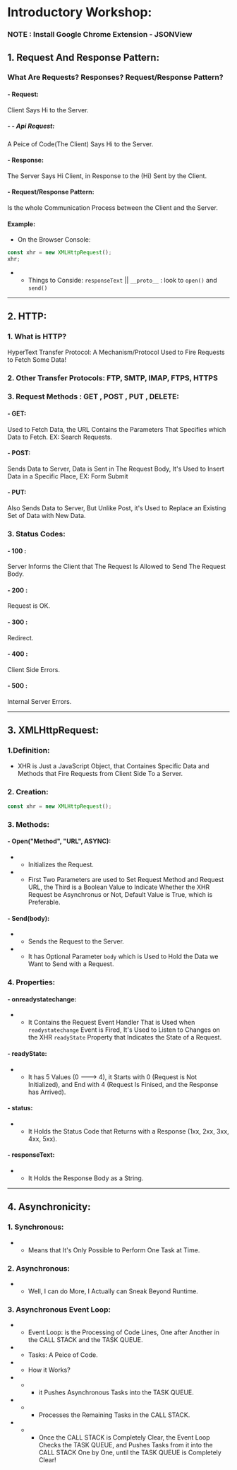 # Introductory Workshop:

### NOTE : Install Google Chrome Extension - JSONView

## 1. Request And Response Pattern:

### What Are Requests? Responses? Request/Response Pattern?
#### - Request:
Client Says Hi to the Server.
##### - - Api Request:
A Peice of Code(The Client) Says Hi to the Server.
#### - Response:
The Server Says Hi Client, in Response to the (Hi) Sent by the Client.
#### - Request/Response Pattern:
Is the whole Communication Process between the Client and the Server.

#### Example:
- On the Browser Console:
```javascript
const xhr = new XMLHttpRequest();
xhr;
```
- - Things to Conside: ```responseText``` || ```__proto__``` : look to ```open()``` and ```send()```

-----------

## 2. HTTP:

### 1. What is HTTP?
HyperText Transfer Protocol: A Mechanism/Protocol Used to Fire Requests to Fetch Some Data!

### 2. Other Transfer Protocols: FTP, SMTP, IMAP, FTPS, HTTPS
### 3. Request Methods : GET , POST , PUT , DELETE:

#### - GET:
Used to Fetch Data, the URL Contains the Parameters That Specifies which Data to Fetch. EX: Search Requests.

#### - POST:
Sends Data to Server, Data is Sent in The Request Body, It's Used to Insert Data in a Specific Place, EX: Form Submit

#### - PUT:
Also Sends Data to Server, But Unlike Post, it's Used to Replace an Existing Set of Data with New Data.

### 3. Status Codes:
#### - 100 :
Server Informs the Client that The Request Is Allowed to Send The Request Body.
#### - 200 :
Request is OK.
#### - 300 :
Redirect.
#### - 400 :
Client Side Errors.
#### - 500 :
Internal Server Errors.

-----------

## 3. XMLHttpRequest:

### 1.Definition:
- XHR is Just a JavaScript Object, that Containes Specific Data and Methods that Fire Requests from Client Side To a Server.

### 2. Creation:
```javascript
const xhr = new XMLHttpRequest();
```
### 3. Methods:
#### - Open("Method", "URL", ASYNC):
- - Initializes the Request.
- - First Two Parameters are used to Set Request Method and Request URL, the Third is a Boolean Value to Indicate Whether the XHR Request be Asynchronus or Not, Default Value is True, which is Preferable.

#### - Send(body):
- - Sends the Request to the Server.
- - It has Optional Parameter ```body``` which is Used to Hold the Data we Want to Send with a Request.

### 4. Properties:
#### - onreadystatechange:
- - It  Contains the Request Event Handler That is Used when ``` readystatechange ``` Event is Fired, It's Used to Listen to Changes on the XHR ``` readyState ``` Property that Indicates the State of a Request.

#### - readyState:
- - It has 5 Values (0 ---> 4), it Starts with 0 (Request is Not Initialized), and End with 4 (Request Is Finised, and the Response has Arrived).

#### - status:
- - It Holds the Status Code that Returns with a Response (1xx, 2xx, 3xx, 4xx, 5xx).

#### - responseText:
- - It Holds the Response Body as a String.

-----------

## 4. Asynchronicity:

### 1. Synchronous:
- - Means that It's Only Possible to Perform One Task at Time.

### 2. Asynchronous:
- - Well, I can do More, I Actually can Sneak Beyond Runtime.

### 3. Asynchronous Event Loop:
- - Event Loop: is the Processing of Code Lines, One after Another in the CALL STACK and the TASK QUEUE.
- - Tasks: A Peice of Code.
- - How it Works?
- - - it Pushes Asynchronous Tasks into the TASK QUEUE.
- - - Processes the Remaining Tasks in the CALL STACK.
- - - Once the CALL STACK is Completely Clear, the Event Loop Checks the TASK QUEUE, and Pushes Tasks from it into the CALL STACK One by One, until the TASK QUEUE is Completely Clear!
